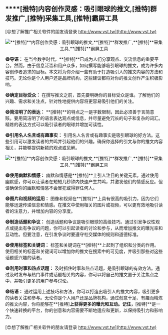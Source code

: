## ****[推特]**内容创作灵感：吸引眼球的推文,**[推特]**群发推广,**[推特]**采集工具,**[推特]**霸屏工具**

[😍想了解推广相关软件的朋友请登录 http://www.vst.tw](http://www.vst.tw)

 <center><img src="https://vst.tw/MP4/tuiguang/png/4.png" alt="**[推特]**内容创作灵感：吸引眼球的推文,**[推特]**群发推广,**[推特]**采集工具,**[推特]**霸屏工具"></center>

**😄导语：**
在当今数字时代，**[推特]**已成为人们分享观点、交流信息的重要平台。然而，由于信息泛滥和用户众多，如何撰写能够吸引眼球的推文，成为许多内容创作者追求的目标。本文将为你介绍一些有助于打造吸引人的推文内容的方法和技巧。无论你是个人用户还是品牌机构，这些建议都将对你的推文创作产生积极影响。

**😄确定目标受众：**
在撰写推文之前，首先要明确你的目标受众是谁。了解他们的兴趣、需求和关注点，针对性地提供内容将更容易吸引他们的关注。

**😄简洁明了的表达：**
**[推特]**的特点之一是字数限制，因此必须善于言简意赅。要用简洁明了的语言表达观点或信息，并尽量避免冗长的句子和复杂的词汇。精炼的表达方式可以吸引读者的眼球并增加可读性。

**😄引用名人名言或有趣事实：**
引用名人名言或有趣事实是吸引眼球的好方法。这些引用可以激发读者的共鸣并引起他们的兴趣。确保你选择的引文与你的推文内容相关，并能够提供新颖的观点或见解。

 <center><img src="https://vst.tw/MP4/tuiguang/png/3.png" alt="**[推特]**内容创作灵感：吸引眼球的推文,**[推特]**群发推广,**[推特]**采集工具,**[推特]**霸屏工具"></center>

**😄使用幽默和情感：**
幽默和情感是**[推特]**上引人注目的关键元素。通过使用幽默感，你可以让读者在短短几秒钟内快速产生共鸣，并激发他们的情感反应。但请确保你的幽默和情感不会冒犯或得罪任何人。

**😄图片和视频的运用：**
图像和视频在**[推特]**上具有很高的吸引力，因为它们能够迅速传递信息和情感。在推文中使用相关的图片或视频，可以更有效地吸引读者的注意力，并增加内容的分享度。

**😄制造话题和争议：**
创造话题和争议是吸引眼球的高级技巧。通过引发争议性观点或提出有争议的问题，你可以引起读者的讨论和参与，从而增加推文的曝光率和互动性。但要注意，在引发争议时要遵守社交媒体的规则和道德标准。

**😄使用标签和关键词：**
标签和关键词在**[推特]**上起到了组织和分类的作用。使用相关的标签和关键词可以增加你的推文在搜索中的可见度，并吸引那些对这些话题感兴趣的读者。

**😄利用时事和热点话题：**
及时抓住时事和热点话题，是吸引眼球的有效方法。通过及时发布与热门事件或话题相关的内容，你可以将自己的推文置于关注焦点之中，并吸引更多的用户参与讨论。

**😄结语：**
通过运用上述技巧和方法，你可以打造出吸引人的推文内容，吸引更多的读者关注和参与。无论你是个人用户还是品牌机构，通过创意十足、有趣而精炼的推文内容，你将能够在**[推特]**上获得更多的曝光和互动。记住，**[推特]**是一个快速转换的平台，你的创意和内容需要不断地适应和更新，以保持吸引力和影响力。

[😍想了解推广相关软件的朋友请登录 http://www.vst.tw](http://www.vst.tw)



